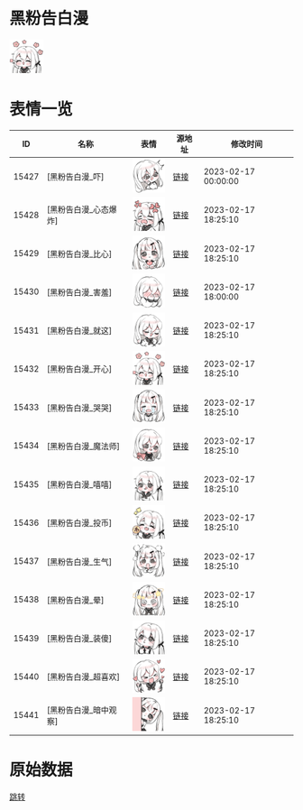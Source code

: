 # 黑粉告白漫

<img src="./cover.png" height="60" alt="cover" />

# 表情一览

|ID|名称|表情|源地址|修改时间|
|----|----|----|----|----|
|15427|[黑粉告白漫_吓]|<img src="./pic/015427_%5B黑粉告白漫_吓%5D.png" height="60" alt="吓"/>|[链接](https://i0.hdslb.com/bfs/garb/989b576209e4bc27b7823bfacc9ca00ae3cfd1bc.png)|2023-02-17 00:00:00|
|15428|[黑粉告白漫_心态爆炸]|<img src="./pic/015428_%5B黑粉告白漫_心态爆炸%5D.png" height="60" alt="心态爆炸"/>|[链接](https://i0.hdslb.com/bfs/garb/cbf1765a3432030715bb480d1c2c86613ca9d4fd.png)|2023-02-17 18:25:10|
|15429|[黑粉告白漫_比心]|<img src="./pic/015429_%5B黑粉告白漫_比心%5D.png" height="60" alt="比心"/>|[链接](https://i0.hdslb.com/bfs/garb/b57f838d0f4e29cf00f404ff30c14fb4974dda25.png)|2023-02-17 18:25:10|
|15430|[黑粉告白漫_害羞]|<img src="./pic/015430_%5B黑粉告白漫_害羞%5D.png" height="60" alt="害羞"/>|[链接](https://i0.hdslb.com/bfs/garb/e09b842407c720d8bfb045f05ce7a7de473211c0.png)|2023-02-17 18:00:00|
|15431|[黑粉告白漫_就这]|<img src="./pic/015431_%5B黑粉告白漫_就这%5D.png" height="60" alt="就这"/>|[链接](https://i0.hdslb.com/bfs/garb/e28d92a112a42de2b57636297d845c6b03ed2f09.png)|2023-02-17 18:25:10|
|15432|[黑粉告白漫_开心]|<img src="./pic/015432_%5B黑粉告白漫_开心%5D.png" height="60" alt="开心"/>|[链接](https://i0.hdslb.com/bfs/garb/ce0371949b5d8c1260ead8cee630814e90672551.png)|2023-02-17 18:25:10|
|15433|[黑粉告白漫_哭哭]|<img src="./pic/015433_%5B黑粉告白漫_哭哭%5D.png" height="60" alt="哭哭"/>|[链接](https://i0.hdslb.com/bfs/garb/4aea551375a2bd0e999a46efa7bd7d94b5995eec.png)|2023-02-17 18:25:10|
|15434|[黑粉告白漫_魔法师]|<img src="./pic/015434_%5B黑粉告白漫_魔法师%5D.png" height="60" alt="魔法师"/>|[链接](https://i0.hdslb.com/bfs/garb/8654eb1a6cb68461c17e34f87d4f702d9176d65e.png)|2023-02-17 18:25:10|
|15435|[黑粉告白漫_嘻嘻]|<img src="./pic/015435_%5B黑粉告白漫_嘻嘻%5D.png" height="60" alt="嘻嘻"/>|[链接](https://i0.hdslb.com/bfs/garb/fe6ea489d7240590cf8f4396a955ce122dd4af6c.png)|2023-02-17 18:25:10|
|15436|[黑粉告白漫_投币]|<img src="./pic/015436_%5B黑粉告白漫_投币%5D.png" height="60" alt="投币"/>|[链接](https://i0.hdslb.com/bfs/garb/30bec978b5c4beef99d861eb9caddd389a40ea23.png)|2023-02-17 18:25:10|
|15437|[黑粉告白漫_生气]|<img src="./pic/015437_%5B黑粉告白漫_生气%5D.png" height="60" alt="生气"/>|[链接](https://i0.hdslb.com/bfs/garb/23544147b725fab6fe8235e95a9182dee36203e7.png)|2023-02-17 18:25:10|
|15438|[黑粉告白漫_晕]|<img src="./pic/015438_%5B黑粉告白漫_晕%5D.png" height="60" alt="晕"/>|[链接](https://i0.hdslb.com/bfs/garb/d54db35e1d15be1b02c7f69dfd9627c99e9a218d.png)|2023-02-17 18:25:10|
|15439|[黑粉告白漫_装傻]|<img src="./pic/015439_%5B黑粉告白漫_装傻%5D.png" height="60" alt="装傻"/>|[链接](https://i0.hdslb.com/bfs/garb/6975a999e505683c25d25f53121721d970407acc.png)|2023-02-17 18:25:10|
|15440|[黑粉告白漫_超喜欢]|<img src="./pic/015440_%5B黑粉告白漫_超喜欢%5D.png" height="60" alt="超喜欢"/>|[链接](https://i0.hdslb.com/bfs/garb/b02434cf3d6e58cec476a982b08204416f4048a5.png)|2023-02-17 18:25:10|
|15441|[黑粉告白漫_暗中观察]|<img src="./pic/015441_%5B黑粉告白漫_暗中观察%5D.png" height="60" alt="暗中观察"/>|[链接](https://i0.hdslb.com/bfs/garb/3776df1cd524edce8238795746c61bd3af0b62e2.png)|2023-02-17 18:25:10|

# 原始数据

[跳转](./raw.json)

